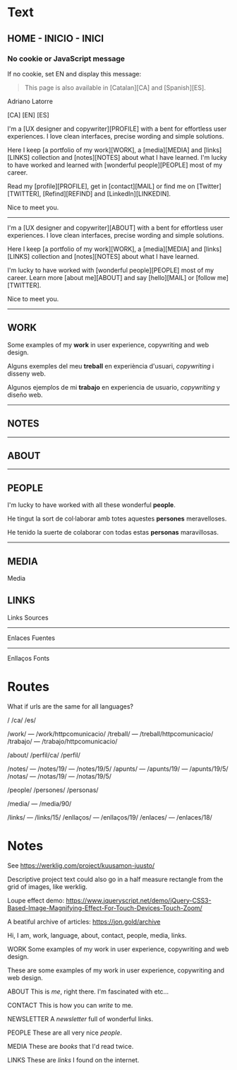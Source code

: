 
# Text


## HOME - INICIO - INICI


### No cookie or JavaScript message

If no cookie, set EN and display this message:

> This page is also available in [Catalan][CA] and [Spanish][ES].

Adriano Latorre

[CA] [EN] [ES]

I'm a [UX designer and copywriter][PROFILE] with a bent for effortless user experiences. I love clean interfaces, precise wording and simple solutions.

Here I keep [a portfolio of my work][WORK], a [media][MEDIA] and [links][LINKS] collection and [notes][NOTES] about what I have learned. I'm lucky to have worked and learned with [wonderful people][PEOPLE] most of my career.

Read my [profile][PROFILE], get in [contact][MAIL] or find me on [Twitter][TWITTER], [Refind][REFIND] and [LinkedIn][LINKEDIN].

Nice to meet you.


---

I'm a [UX designer and copywriter][ABOUT] with a bent for effortless user experiences. I love clean interfaces, precise wording and simple solutions.

Here I keep [a portfolio of my work][WORK], a [media][MEDIA] and [links][LINKS] collection and [notes][NOTES] about what I have learned.

I'm lucky to have worked with [wonderful people][PEOPLE] most of my career. Learn more [about me][ABOUT] and say [hello][MAIL] or [follow me][TWITTER].

Nice to meet you.


---


## WORK

Some examples of my **work** in user experience, copywriting and web design.

Alguns exemples del meu **treball** en experiència d'usuari, _copywriting_ i disseny web.

Algunos ejemplos de mi **trabajo** en experiencia de usuario, _copywriting_ y diseño web.


---

## NOTES

---

## ABOUT

---

## PEOPLE

I'm lucky to have worked with all these wonderful **people**.

He tingut la sort de col·laborar amb totes aquestes **persones** meravelloses.

He tenido la suerte de colaborar con todas estas **personas** maravillosas.

---

## MEDIA

Media

## LINKS

Links
Sources

---

Enlaces
Fuentes

---

Enllaços
Fonts


# Routes

What if urls are the same for all languages?

/
/ca/
/es/

/work/ — /work/httpcomunicacio/
/treball/ — /treball/httpcomunicacio/
/trabajo/ — /trabajo/httpcomunicacio/

/about/
/perfil/ca/
/perfil/

/notes/ — /notes/19/ — /notes/19/5/
/apunts/  — /apunts/19/ — /apunts/19/5/
/notas/ — /notas/19/ — /notas/19/5/

/people/
/persones/
/personas/

/media/ — /media/90/

/links/ — /links/15/
/enllaços/ — /enllaços/19/
/enlaces/ — /enlaces/18/


# Notes


See https://werklig.com/project/kuusamon-juusto/

Descriptive project text could also go in a half measure rectangle from the grid of images, like werklig.

Loupe effect demo: https://www.jqueryscript.net/demo/jQuery-CSS3-Based-Image-Magnifying-Effect-For-Touch-Devices-Touch-Zoom/

A beatiful archive of articles: https://jon.gold/archive



Hi, I am, work, language, about, contact, people, media, links.


WORK
Some examples of my work in user experience, copywriting and web design.

These are some examples of my work in user experience, copywriting and web design.


ABOUT
This is _me_, right there. I'm fascinated with etc…

CONTACT
This is how you can _write_ to me.

NEWSLETTER
A _newsletter_ full of wonderful links.

PEOPLE
These are all very nice _people_.

MEDIA
These are _books_ that I'd read twice.

LINKS
These are _links_ I found on the internet.
